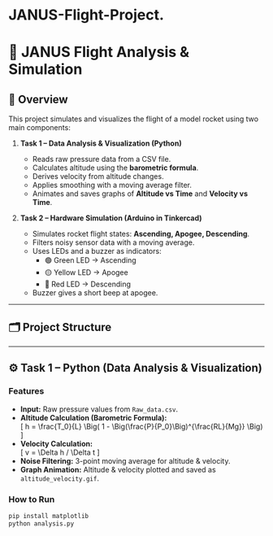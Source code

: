 # JANUS-Flight-Project.
# 🚀 JANUS Flight Analysis & Simulation  

## 📖 Overview  
This project simulates and visualizes the flight of a model rocket using two main components:  

1. **Task 1 – Data Analysis & Visualization (Python)**  
   - Reads raw pressure data from a CSV file.  
   - Calculates altitude using the **barometric formula**.  
   - Derives velocity from altitude changes.  
   - Applies smoothing with a moving average filter.  
   - Animates and saves graphs of **Altitude vs Time** and **Velocity vs Time**.  

2. **Task 2 – Hardware Simulation (Arduino in Tinkercad)**  
   - Simulates rocket flight states: **Ascending, Apogee, Descending**.  
   - Filters noisy sensor data with a moving average.  
   - Uses LEDs and a buzzer as indicators:  
     - 🟢 Green LED → Ascending  
     - 🟡 Yellow LED → Apogee  
     - 🔴 Red LED → Descending  
   - Buzzer gives a short beep at apogee.  

---

## 🗂 Project Structure  

---

## ⚙️ Task 1 – Python (Data Analysis & Visualization)  

### Features  
- **Input:** Raw pressure values from `Raw_data.csv`.  
- **Altitude Calculation (Barometric Formula):**  
  \[
  h = \frac{T_0}{L} \Big( 1 - \Big(\frac{P}{P_0}\Big)^{\frac{RL}{Mg}} \Big)
  \]  
- **Velocity Calculation:**  
  \[
  v = \Delta h / \Delta t
  \]  
- **Noise Filtering:** 3-point moving average for altitude & velocity.  
- **Graph Animation:** Altitude & velocity plotted and saved as `altitude_velocity.gif`.  

### How to Run  
```bash
pip install matplotlib
python analysis.py
